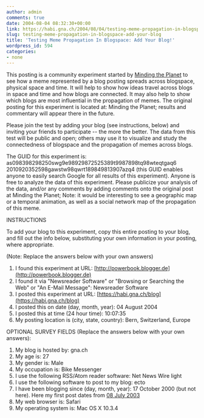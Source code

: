 ```yaml
---
author: admin
comments: true
date: 2004-08-04 08:32:30+00:00
link: https://habi.gna.ch/2004/08/04/testing-meme-propagation-in-blogspace-add-your-blog/
slug: testing-meme-propagation-in-blogspace-add-your-blog
title: 'Testing Meme Propagation In Blogspace: Add Your Blog!'
wordpress_id: 594
categories:
- none
---
```


This posting is a community experiment started by [Minding the Planet](http://novaspivack.typepad.com/nova_spivacks_weblog/2004/08/a_sonar_ping_of.html) to see how a meme represented by a blog posting spreads across blogspace, physical space and time. It will help to show how ideas travel across blogs in space and time and how blogs are connected. It may also help to show which blogs are most influential in the propagation of memes. The original posting for this experiment is located at: Minding the Planet; results and commentary will appear there in the future. 

 Please join the test by adding your blog (see instructions, below) and inviting your friends to participate -- the more the better. The data from this test will be public and open; others may use it to visualize and study the connectedness of blogspace and the propagation of memes across blogs. 

 The GUID for this experiment is: as098398298250swg9e98929872525389t9987898tq98wteqtgaq6 2010920352598gawstw98qwrt189849813907azq4 (this GUID enables anyone to easily search Google for all results of this experiment). Anyone is free to analyze the data of this experiment. Please publicize your analysis of the data, and/or any comments by adding comments onto the original post at Minding the Planet; Note: it would be interesting to see a geographic map or a temporal animation, as well as a social network map of the propagation of this meme. 

 INSTRUCTIONS 

 To add your blog to this experiment, copy this entire posting to your blog, and fill out the info below, substituting your own information in your posting, where appropriate. 

 (Note: Replace the answers below with your own answers) 
 1. I found this experiment at URL: [http://powerbook.blogger.de](http://powerbook.blogger.de) 
 2. I found it via "Newsreader Software" or "Browsing or Searching the Web" or "An E-Mail Message": Newsreader Software 
 3. I posted this experiment at URL: [https://habi.gna.ch/blog](https://habi.gna.ch/blog) 
 4. I posted this on date (day, month, year): 04 August 2004 
 5. I posted this at time (24 hour time): 10:07:35 
 6. My posting location is (city, state, country): Bern, Switzerland, Europe

 OPTIONAL SURVEY FIELDS (Replace the answers below with your own answers): 
 1. My blog is hosted by: gna.ch
 2. My age is: 27
 3. My gender is: Male 
 4. My occupation is: Bike Messenger
 5. I use the following RSS/Atom reader software: Net News Wire light 
 6. I use the following software to post to my blog: ecto 
 7. I have been blogging since (day, month, year): 17 October 2000 (but not here). Here my first post dates from [08 July 2003](https://habi.gna.ch/blog/archives/000003.html) 
 8. My web browser is: Safari
 9. My operating system is: Mac OS X 10.3.4
